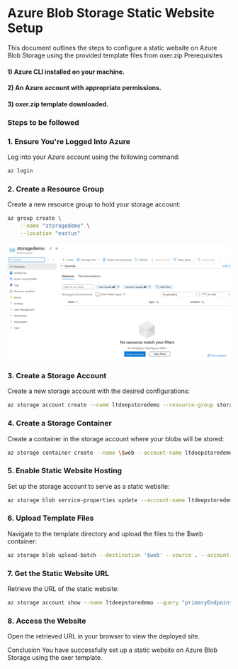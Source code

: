 # Azure Blob Storage Static Website Setup
This document outlines the steps to configure a static website on Azure Blob Storage using the provided template files from oxer.zip
Prerequisites
#### 1) Azure CLI installed on your machine.
#### 2) An Azure account with appropriate permissions.
#### 3) oxer.zip template downloaded.

### Steps to be followed

### 1. Ensure You're Logged Into Azure

Log into your Azure account using the following command:
```bash
az login
```

### 2. Create a Resource Group 
Create a new resource group to hold your storage account:
```bash
az group create \
    --name "storagedemo" \
    --location "eastus"
```
![Preview](MY-images/img1.png)

### 3. Create a Storage Account
Create a new storage account with the desired configurations:
```bash
az storage account create --name ltdeepstoredemo --resource-group storagedemo --location eastus --sku Standard_RAGRS --kind StorageV2 --min-tls-version TLS1_2 --allow-blob-public-access true
```

### 4. Create a Storage Container
Create a container in the storage account where your blobs will be stored:
```bash
az storage container create --name \$web --account-name ltdeepstoredemo
```
### 5. Enable Static Website Hosting
Set up the storage account to serve as a static website:
```bash
az storage blob service-properties update --account-name ltdeepstoredemo --static-website --index-document index.html --404-document 404.html
```

### 6. Upload Template Files
Navigate to the template directory and upload the files to the $web container:
```bash
az storage blob upload-batch --destination '$web' --source . --account-name ltdeepstoredemo
```

### 7. Get the Static Website URL
Retrieve the URL of the static website:
```bash
az storage account show --name ltdeepstoredemo --query "primaryEndpoints.web" --output tsv
```

### 8. Access the Website
Open the retrieved URL in your browser to view the deployed site.

Conclusion
You have successfully set up a static website on Azure Blob Storage using the oxer template.
